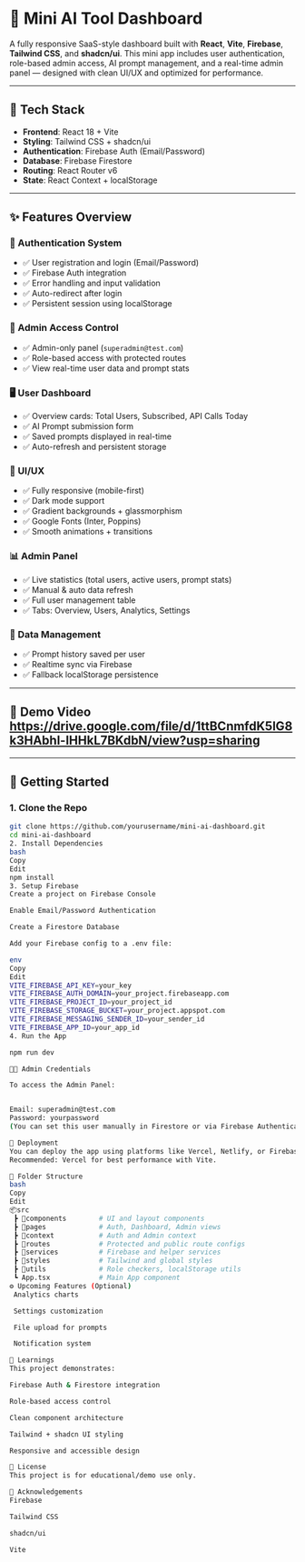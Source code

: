 # 🚀 Mini AI Tool Dashboard

A fully responsive SaaS-style dashboard built with **React**, **Vite**, **Firebase**, **Tailwind CSS**, and **shadcn/ui**. This mini app includes user authentication, role-based admin access, AI prompt management, and a real-time admin panel — designed with clean UI/UX and optimized for performance.

---

## 🧰 Tech Stack

- **Frontend**: React 18 + Vite
- **Styling**: Tailwind CSS + shadcn/ui
- **Authentication**: Firebase Auth (Email/Password)
- **Database**: Firebase Firestore
- **Routing**: React Router v6
- **State**: React Context + localStorage

---

## ✨ Features Overview

### 🔐 Authentication System
- ✅ User registration and login (Email/Password)
- ✅ Firebase Auth integration
- ✅ Error handling and input validation
- ✅ Auto-redirect after login
- ✅ Persistent session using localStorage

### 👑 Admin Access Control
- ✅ Admin-only panel (`superadmin@test.com`)
- ✅ Role-based access with protected routes
- ✅ View real-time user data and prompt stats

### 🖥️ User Dashboard
- ✅ Overview cards: Total Users, Subscribed, API Calls Today
- ✅ AI Prompt submission form
- ✅ Saved prompts displayed in real-time
- ✅ Auto-refresh and persistent storage

### 🎨 UI/UX
- ✅ Fully responsive (mobile-first)
- ✅ Dark mode support
- ✅ Gradient backgrounds + glassmorphism
- ✅ Google Fonts (Inter, Poppins)
- ✅ Smooth animations + transitions

### 📊 Admin Panel
- ✅ Live statistics (total users, active users, prompt stats)
- ✅ Manual & auto data refresh
- ✅ Full user management table
- ✅ Tabs: Overview, Users, Analytics, Settings

### 💾 Data Management
- ✅ Prompt history saved per user
- ✅ Realtime sync via Firebase
- ✅ Fallback localStorage persistence

---

## 📸 Demo Video https://drive.google.com/file/d/1ttBCnmfdK5lG8k3HAbhl-IHHkL7BKdbN/view?usp=sharing

---

## 🧪 Getting Started

### 1. Clone the Repo
```bash
git clone https://github.com/yourusername/mini-ai-dashboard.git
cd mini-ai-dashboard
2. Install Dependencies
bash
Copy
Edit
npm install
3. Setup Firebase
Create a project on Firebase Console

Enable Email/Password Authentication

Create a Firestore Database

Add your Firebase config to a .env file:

env
Copy
Edit
VITE_FIREBASE_API_KEY=your_key
VITE_FIREBASE_AUTH_DOMAIN=your_project.firebaseapp.com
VITE_FIREBASE_PROJECT_ID=your_project_id
VITE_FIREBASE_STORAGE_BUCKET=your_project.appspot.com
VITE_FIREBASE_MESSAGING_SENDER_ID=your_sender_id
VITE_FIREBASE_APP_ID=your_app_id
4. Run the App

npm run dev

🧑‍💻 Admin Credentials

To access the Admin Panel:


Email: superadmin@test.com
Password: yourpassword
(You can set this user manually in Firestore or via Firebase Authentication)

🚀 Deployment
You can deploy the app using platforms like Vercel, Netlify, or Firebase Hosting.
Recommended: Vercel for best performance with Vite.

📁 Folder Structure
bash
Copy
Edit
📦src
 ┣ 📂components        # UI and layout components
 ┣ 📂pages             # Auth, Dashboard, Admin views
 ┣ 📂context           # Auth and Admin context
 ┣ 📂routes            # Protected and public route configs
 ┣ 📂services          # Firebase and helper services
 ┣ 📂styles            # Tailwind and global styles
 ┣ 📂utils             # Role checkers, localStorage utils
 ┗ App.tsx            # Main App component
⚙️ Upcoming Features (Optional)
 Analytics charts

 Settings customization

 File upload for prompts

 Notification system

🧠 Learnings
This project demonstrates:

Firebase Auth & Firestore integration

Role-based access control

Clean component architecture

Tailwind + shadcn UI styling

Responsive and accessible design

📝 License
This project is for educational/demo use only.

🙌 Acknowledgements
Firebase

Tailwind CSS

shadcn/ui

Vite
